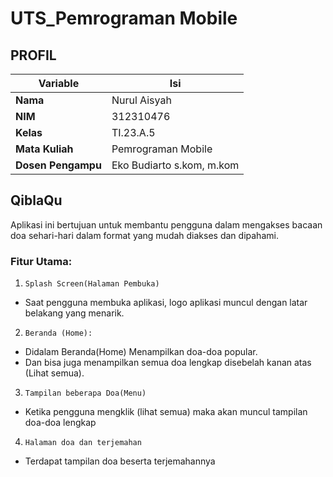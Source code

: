 # UTS_Pemrograman Mobile
## PROFIL
| Variable           |             Isi            |
| -------------------|----------------------------|
| **Nama**           |         Nurul Aisyah       |
| **NIM**            |          312310476         |
| **Kelas**          |          TI.23.A.5         |
| **Mata Kuliah**    |     Pemrograman Mobile     |
| **Dosen Pengampu** | Eko Budiarto s.kom, m.kom  |


## QiblaQu
Aplikasi ini bertujuan untuk membantu pengguna dalam mengakses bacaan doa sehari-hari dalam format yang mudah diakses dan dipahami.
### Fitur Utama:
1. ``Splash Screen(Halaman Pembuka)``
- Saat pengguna membuka aplikasi, logo aplikasi muncul dengan latar belakang yang menarik.
2. ``Beranda (Home):``
- Didalam Beranda(Home) Menampilkan doa-doa popular.
- Dan bisa juga menampilkan semua doa lengkap disebelah kanan atas (Lihat semua).
3. ``Tampilan beberapa Doa(Menu)``
-	Ketika pengguna mengklik (lihat semua) maka akan muncul tampilan doa-doa lengkap
4. ``Halaman doa dan terjemahan``
- Terdapat tampilan doa beserta terjemahannya

